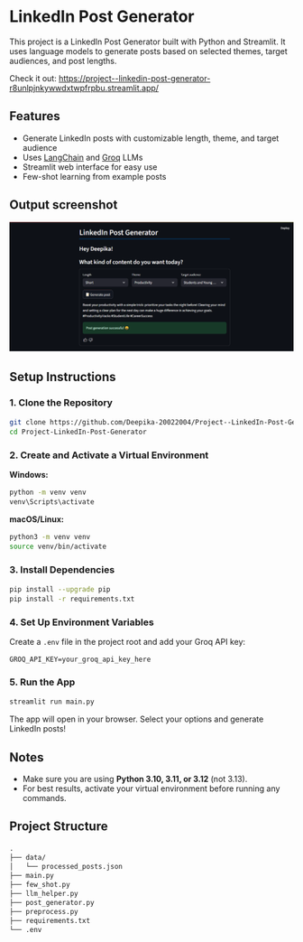 # LinkedIn Post Generator

This project is a LinkedIn Post Generator built with Python and Streamlit. It uses language models to generate posts based on selected themes, target audiences, and post lengths.

Check it out: https://project--linkedin-post-generator-r8unlpjnkywwdxtwpfrpbu.streamlit.app/

## Features

- Generate LinkedIn posts with customizable length, theme, and target audience
- Uses [LangChain](https://github.com/langchain-ai/langchain) and [Groq](https://groq.com/) LLMs
- Streamlit web interface for easy use
- Few-shot learning from example posts

## Output screenshot

<img src="Images/Output.png"/>

## Setup Instructions

### 1. Clone the Repository

```sh
git clone https://github.com/Deepika-20022004/Project--LinkedIn-Post-Generator.git
cd Project-LinkedIn-Post-Generator
```

### 2. Create and Activate a Virtual Environment

**Windows:**
```sh
python -m venv venv
venv\Scripts\activate
```

**macOS/Linux:**
```sh
python3 -m venv venv
source venv/bin/activate
```

### 3. Install Dependencies

```sh
pip install --upgrade pip
pip install -r requirements.txt
```

### 4. Set Up Environment Variables

Create a `.env` file in the project root and add your Groq API key:

```
GROQ_API_KEY=your_groq_api_key_here
```

### 5. Run the App

```sh
streamlit run main.py
```

The app will open in your browser. Select your options and generate LinkedIn posts!

## Notes

- Make sure you are using **Python 3.10, 3.11, or 3.12** (not 3.13).
- For best results, activate your virtual environment before running any commands.

## Project Structure

```
.
├── data/
│   └── processed_posts.json
├── main.py
├── few_shot.py
├── llm_helper.py
├── post_generator.py
├── preprocess.py
├── requirements.txt
└── .env
```
